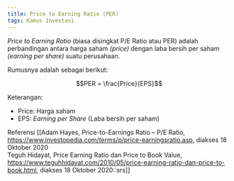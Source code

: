 ```yaml
---
title: Price to Earning Ratio (PER)
tags: Kamus Investasi
---
```

_Price to Earning Ratio_ (biasa disingkat P/E Ratio atau PER) adalah perbandingan antara harga saham _(price)_ dengan laba bersih per saham _(earning per share)_ suatu perusahaan. 

Rumusnya adalah sebagai berikut:

$$PER = \frac{Price}{EPS}$$ 

Keterangan:
- Price: Harga saham
- EPS: _Earning per Share_ (Laba bersih per saham)

Referensi [[Adam Hayes, Price-to-Earnings Ratio – P/E Ratio, <a href="https://www.investopedia.com/terms/p/price-earningsratio.asp">https://www.investopedia.com/terms/p/price-earningsratio.asp</a>, diakses 18 Oktober 2020<br>Teguh Hidayat, Price Earning Ratio dan Price to Book Value, <a href="https://www.teguhhidayat.com/2010/05/price-earning-ratio-dan-price-to-book.html">https://www.teguhhidayat.com/2010/05/price-earning-ratio-dan-price-to-book.html</a>, diakses 18 Oktober 2020::srs]]
